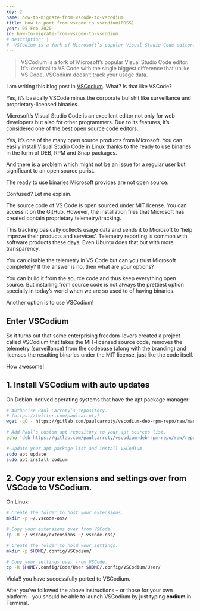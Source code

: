 ```yaml
---
key: 2
name: how-to-migrate-from-vscode-to-vscodium
title: How to port from vscode to vscodium(FOSS)
year: 05 Feb 2020
id: how-to-migrate-from-vscode-to-vscodium
# description: |
#  VSCodium is a fork of Microsoft’s popular Visual Studio Code editor. It’s identical to VS Code with the single biggest difference that unlike VS Code, VSCodium doesn’t track your usage data.
---
```


> VSCodium is a fork of Microsoft’s popular Visual Studio Code editor. It’s identical to VS Code with the single biggest difference that unlike VS Code, VSCodium doesn’t track your usage data.

I am writing this blog post in [VSCodium](https://github.com/VScodium). What? Is that like VSCode?

Yes, it’s basically VSCode minus the corporate bullshit like surveillance and proprietary-licensed binaries.

Microsoft’s Visual Studio Code is an excellent editor not only for web developers but also for other programmers. Due to its features, it’s considered one of the best open source code editors.

Yes, it’s one of the many open source products from Microsoft. You can easily install Visual Studio Code in Linux thanks to the ready to use binaries in the form of DEB, RPM and Snap packages.

And there is a problem which might not be an issue for a regular user but significant to an open source purist.

The ready to use binaries Microsoft provides are not open source.

Confused? Let me explain.

The source code of VS Code is open sourced under MIT license. You can access it on the GitHub. However, the installation files that Microsoft has created contain proprietary telemetry/tracking.

This tracking basically collects usage data and sends it to Microsoft to ‘help improve their products and services’. Telemetry reporting is common with software products these days. Even Ubuntu does that but with more transparency.

You can disable the telemetry in VS Code but can you trust Microsoft completely? If the answer is no, then what are your options?

You can build it from the source code and thus keep everything open source. But installing from source code is not always the prettiest option specially in today’s world when we are so used to of having binaries.

Another option is to use VSCodium!

## Enter VSCodium

So it turns out that some enterprising freedom-lovers created a project called VSCodium that takes the MIT-licensed source code, removes the telemetry (surveillance) from the codebase (along with the branding) and licenses the resulting binaries under the MIT license, just like the code itself.

How awesome!

## 1. **Install VSCodium with auto updates**

On Debian-derived operating systems that have the apt package manager:

```bash
# Authorise Paul Carroty’s repository.
# (https://twitter.com/paulcarroty)
wget -qO - https://gitlab.com/paulcarroty/vscodium-deb-rpm-repo/raw/master/pub.gpg | sudo apt-key add -

# Add Paul’s custom apt repository to your apt sources list.
echo 'deb https://gitlab.com/paulcarroty/vscodium-deb-rpm-repo/raw/repos/debs/ vscodium main' | sudo tee --append /etc/apt/sources.list

# Update your apt package list and install VSCodium.
sudo apt update
sudo apt install codium
```

## 2. **Copy your extensions and settings over from VSCode to VSCodium.**

On Linux:

```bash
# Create the folder to host your extensions.
mkdir -p ~/.vscode-oss/

# Copy your extensions over from VSCode.
cp -R ~/.vscode/extensions ~/.vscode-oss/

# Create the folder to hold your settings.
mkdir -p $HOME/.config/VSCodium/

# Copy your settings over from VSCode.
cp -R $HOME/.config/Code/User $HOME/.config/VSCodium/User/
```

Viola!! you have successfully ported to VSCodium.

After you’ve followed the above instructions – or those for your own platform – you should be able to launch VSCodium by just typing **codium** in Terminal.
